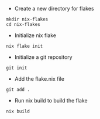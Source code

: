 - Create a new directory for flakes

```shell
mkdir nix-flakes
cd nix-flakes
```

- Initialize nix flake

```shell
nix flake init
```

- Initialize a git repository

```shell
git init
```

- Add the flake.nix file

```shell
git add .
```

- Run nix build to build the flake

```shell
nix build
```
